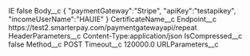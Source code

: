 <?xml version="1.0" encoding="UTF-8"?>
<CustomMetadata xmlns="http://soap.sforce.com/2006/04/metadata" xmlns:xsi="http://www.w3.org/2001/XMLSchema-instance" xmlns:xsd="http://www.w3.org/2001/XMLSchema">
    <label>IE</label>
    <protected>false</protected>
    <values>
        <field>Body__c</field>
        <value xsi:type="xsd:string">{
&quot;paymentGateway&quot;:&quot;Stripe&quot;,
&quot;apiKey&quot;:&quot;testapikey&quot;,
&quot;incomeUserName&quot;:&quot;HAUIE&quot;
}</value>
    </values>
    <values>
        <field>CertificateName__c</field>
        <value xsi:nil="true"/>
    </values>
    <values>
        <field>Endpoint__c</field>
        <value xsi:type="xsd:string">https://test2.smarterpay.com/paymentgatewayapi/repeat</value>
    </values>
    <values>
        <field>HeaderParameters__c</field>
        <value xsi:type="xsd:string">Content-Type:application/json</value>
    </values>
    <values>
        <field>IsCompressed__c</field>
        <value xsi:type="xsd:boolean">false</value>
    </values>
    <values>
        <field>Method__c</field>
        <value xsi:type="xsd:string">POST</value>
    </values>
    <values>
        <field>Timeout__c</field>
        <value xsi:type="xsd:double">120000.0</value>
    </values>
    <values>
        <field>URLParameters__c</field>
        <value xsi:nil="true"/>
    </values>
</CustomMetadata>
